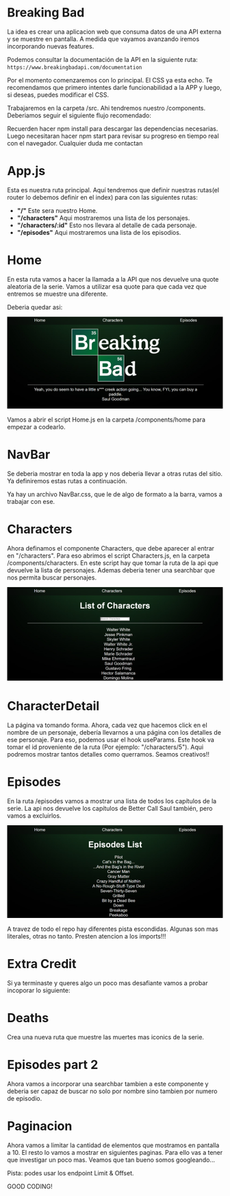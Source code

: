 # Breaking Bad

La idea es crear una aplicacion web que consuma datos de una API externa y se muestre en pantalla. A medida que vayamos avanzando iremos incorporando nuevas features.

Podemos consultar la documentación de la API en la siguiente ruta:
`https://www.breakingbadapi.com/documentation`

Por el momento comenzaremos con lo principal. El CSS ya esta echo. Te recomendamos que primero intentes darle funcionabilidad a la APP y luego, si deseas, puedes modificar el CSS.

Trabajaremos en la carpeta /src. Ahi tendremos nuestro /components. Deberiamos seguir el siguiente flujo recomendado:

Recuerden hacer npm install para descargar las dependencias necesarias. Luego necesitaran hacer npm start para revisar su progreso en tiempo real con el navegador. Cualquier duda me contactan


# App.js

Esta es nuestra ruta principal. Aquí tendremos que definir nuestras rutas(el router lo debemos definir en el index) para con las siguientes rutas:

- **"/"** Este sera nuestro Home.
- **"/characters"** Aqui mostraremos una lista de los personajes.
- **"/characters/:id"** Esto nos llevara al detalle de cada personaje.
- **"/episodes"** Aqui mostraremos una lista de los episodios.

# Home

En esta ruta vamos a hacer la llamada a la API que nos devuelve
una quote aleatoria de la serie. Vamos a utilizar esa quote para que cada vez que entremos se muestre una diferente.

Deberia quedar asi:

<p align="center">
  <img src="./img/Home.png" alt="Img" />
</p>

Vamos a abrir el script Home.js en la carpeta /components/home para empezar a codearlo.

# NavBar

Se deberia mostrar en toda la app y nos deberia llevar a otras rutas del sitio. Ya definiremos
estas rutas a continuación.

Ya hay un archivo NavBar.css, que le de algo de formato a la barra, vamos a trabajar con ese.

# Characters

Ahora definamos el componente Characters, que debe aparecer al entrar en "/characters". Para eso abrimos el script Characters.js, en la carpeta /components/characters. En este script hay que tomar la ruta de la api que devuelve la lista de personajes.
Ademas deberia tener una searchbar que nos permita buscar personajes.

<p align="center">
  <img src="./img/Characters.png" alt="Img" />
</p>

# CharacterDetail

La página va tomando forma. Ahora, cada vez que hacemos click en el nombre de un personaje, debería llevarnos a una página con los detalles de ese personaje. Para eso, podemos usar el hook useParams. Este hook va tomar el id proveniente de la ruta (Por ejemplo: "/characters/5").
Aqui podremos mostrar tantos detalles como querramos. Seamos creativos!!

# Episodes

En la ruta /episodes vamos a mostrar una lista de todos los capítulos de la serie.
La api nos devuelve los capítulos de Better Call Saul también, pero vamos a excluirlos.

<p align="center">
  <img src="./img/Episodes.png" alt="Img" />
</p>

A travez de todo el repo hay diferentes pista escondidas. Algunas son mas literales, otras no tanto. Presten atencion a los imports!!!

# Extra Credit

Si ya terminaste y queres algo un poco mas desafiante vamos a probar incoporar lo siguiente:

# Deaths

Crea una nueva ruta que muestre las muertes mas iconics de la serie.

# Episodes part 2

Ahora vamos a incorporar una searchbar tambien a este componente y deberia ser capaz de buscar no solo por nombre sino tambien por numero de episodio.

# Paginacion

Ahora vamos a limitar la cantidad de elementos que mostramos en pantalla a 10. El resto lo vamos a mostrar en siguientes paginas.
Para ello vas a tener que investigar un poco mas. Veamos que tan bueno somos googleando...

Pista: podes usar los endpoint Limit & Offset.

GOOD CODING!
